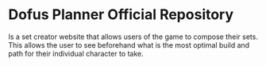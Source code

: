 # Dofus Planner Official Repository

<Website In Here When live> Is a set creator website that allows users of the game <Insert dofus link> to compose their sets.
This allows the user to see beforehand what is the most optimal build and path for their individual character to take.